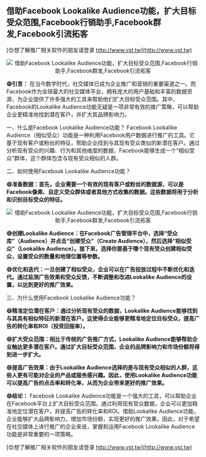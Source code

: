 ## **借助Facebook Lookalike Audience功能，扩大目标受众范围,Facebook行销助手,Facebook群发,Facebook引流拓客**

[😍想了解推广相关软件的朋友请登录 http://www.vst.tw](http://www.vst.tw)

 <center><img src="https://vst.tw/MP4/tuiguang/png/5.png" alt="借助Facebook Lookalike Audience功能，扩大目标受众范围,Facebook行销助手,Facebook群发,Facebook引流拓客"></center>

**😄引言：**
在当今数字时代，社交媒体已成为企业推广和营销的重要渠道之一。而Facebook作为全球最大的社交媒体平台，拥有庞大的用户基础和丰富的数据资源，为企业提供了许多强大的工具来帮助他们扩大目标受众范围。其中，Facebook的Lookalike Audience功能无疑是一项非常有效的推广策略，可以帮助企业更精准地找到潜在客户，并扩大其品牌影响力。

一、什么是Facebook Lookalike Audience功能？
Facebook Lookalike Audience（相似受众）功能是一种利用Facebook用户数据进行推广的工具。它基于现有客户或粉丝的特征，帮助企业找到与其现有受众类似的新潜在客户。通过分析现有受众的兴趣、行为和其他维度的数据，Facebook能够生成一个“相似受众”群体，这个群体包含与现有受众相似的人群。

二、如何使用Facebook Lookalike Audience功能？

**😄准备数据：首先，企业需要一个有效的现有客户或粉丝的数据源，可以是Facebook像素、自定义受众群体或者其他方式收集的数据。这些数据将用于分析和识别目标受众的特征。**

 <center><img src="https://vst.tw/MP4/tuiguang/png/7.png" alt="借助Facebook Lookalike Audience功能，扩大目标受众范围,Facebook行销助手,Facebook群发,Facebook引流拓客"></center>

**😄创建Lookalike Audience：在Facebook广告管理平台中，选择“受众库”（Audience）并点击“创建受众”（Create Audience），然后选择“相似受众”（Lookalike Audience）。接下来，选择你要基于哪个现有受众创建相似受众，设置受众的数量和地理位置等参数。**

**😄优化和迭代：一旦创建了相似受众，企业可以在广告投放过程中不断优化和迭代。通过监测广告效果和受众反馈，不断调整和改进Lookalike Audience的设置，以达到更好的推广效果。**

三、为什么使用Facebook Lookalike Audience功能？

**😄精准定位潜在客户：通过分析现有受众的数据，Lookalike Audience能够找到与其具有相似特征的新潜在客户。这使得企业能够更精准地定位目标受众，提高广告的转化率和ROI（投资回报率）。**

**😄扩大受众范围：相比于传统的广告推广方式，Lookalike Audience能够帮助企业触达更多潜在客户。通过扩大目标受众范围，企业的品牌影响力和市场份额将得到进一步扩大。**

**😄提高广告效果：由于Lookalike Audience选择的是与现有受众相似的人群，这些人更有可能对企业的产品或服务感兴趣。因此，使用Lookalike Audience功能可以提高广告的点击率和转化率，从而为企业带来更好的推广效果。**

**😄结论：**
Facebook Lookalike Audience功能是一个强大的工具，可以帮助企业在Facebook平台上扩大目标受众范围。通过利用现有受众数据，企业可以更加精准地定位潜在客户，并提高广告的转化率和ROI。借助Lookalike Audience功能，企业能够扩大品牌影响力，增加市场份额，实现更好的推广效果。因此，对于希望在社交媒体上进行推广的企业来说，掌握和运用Facebook Lookalike Audience功能是非常重要的一项策略。

[😍想了解推广相关软件的朋友请登录 http://www.vst.tw](http://www.vst.tw)



